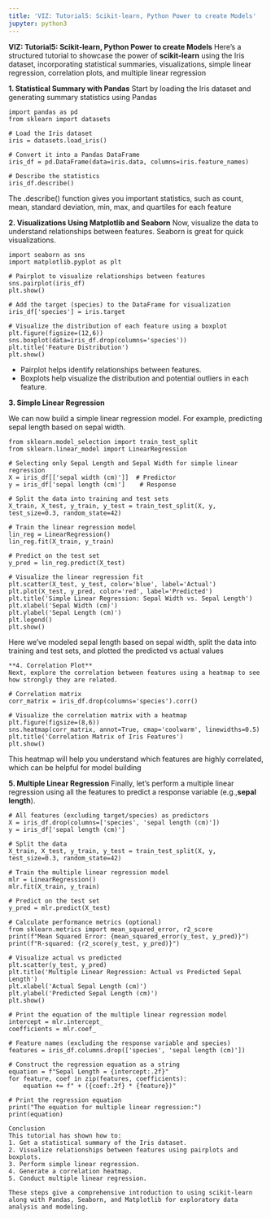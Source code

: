 ```yaml
---
title: 'VIZ: Tutorial5: Scikit-learn, Python Power to create Models'
jupyter: python3
---
```




**VIZ: Tutorial5: Scikit-learn, Python Power to create Models**
Here’s a structured tutorial to showcase the power of **scikit-learn** using the Iris dataset, incorporating statistical summaries, visualizations, simple linear regression, correlation plots, and multiple linear regression

**1. Statistical Summary with Pandas**
Start by loading the Iris dataset and generating summary statistics using Pandas

```{python}
import pandas as pd
from sklearn import datasets

# Load the Iris dataset
iris = datasets.load_iris()

# Convert it into a Pandas DataFrame
iris_df = pd.DataFrame(data=iris.data, columns=iris.feature_names)

# Describe the statistics
iris_df.describe()
```

The .describe() function gives you important statistics, such as count, mean, standard deviation, min, max, and quartiles for each feature

**2. Visualizations Using Matplotlib and Seaborn**
Now, visualize the data to understand relationships between features. Seaborn is great for quick visualizations.

```{python}
import seaborn as sns
import matplotlib.pyplot as plt

# Pairplot to visualize relationships between features
sns.pairplot(iris_df)
plt.show()

# Add the target (species) to the DataFrame for visualization
iris_df['species'] = iris.target

# Visualize the distribution of each feature using a boxplot
plt.figure(figsize=(12,6))
sns.boxplot(data=iris_df.drop(columns='species'))
plt.title('Feature Distribution')
plt.show()
```

- Pairplot helps identify relationships between features.
- Boxplots help visualize the distribution and potential outliers in each feature.

**3. Simple Linear Regression**

We can now build a simple linear regression model. For example, predicting sepal length based on sepal width.

```{python}
from sklearn.model_selection import train_test_split
from sklearn.linear_model import LinearRegression

# Selecting only Sepal Length and Sepal Width for simple linear regression
X = iris_df[['sepal width (cm)']]  # Predictor
y = iris_df['sepal length (cm)']    # Response

# Split the data into training and test sets
X_train, X_test, y_train, y_test = train_test_split(X, y, test_size=0.3, random_state=42)

# Train the linear regression model
lin_reg = LinearRegression()
lin_reg.fit(X_train, y_train)

# Predict on the test set
y_pred = lin_reg.predict(X_test)

# Visualize the linear regression fit
plt.scatter(X_test, y_test, color='blue', label='Actual')
plt.plot(X_test, y_pred, color='red', label='Predicted')
plt.title('Simple Linear Regression: Sepal Width vs. Sepal Length')
plt.xlabel('Sepal Width (cm)')
plt.ylabel('Sepal Length (cm)')
plt.legend()
plt.show()
```

Here we’ve modeled sepal length based on sepal width, split the data into training and test sets, and plotted the predicted vs actual values

```{python}
**4. Correlation Plot**
Next, explore the correlation between features using a heatmap to see how strongly they are related.
```

```{python}
# Correlation matrix
corr_matrix = iris_df.drop(columns='species').corr()

# Visualize the correlation matrix with a heatmap
plt.figure(figsize=(8,6))
sns.heatmap(corr_matrix, annot=True, cmap='coolwarm', linewidths=0.5)
plt.title('Correlation Matrix of Iris Features')
plt.show()
```

This heatmap will help you understand which features are highly correlated, which can be helpful for model building

**5. Multiple Linear Regression**
Finally, let’s perform a multiple linear regression using all the features to predict a response variable (e.g.,**sepal length**).

```{python}
# All features (excluding target/species) as predictors
X = iris_df.drop(columns=['species', 'sepal length (cm)'])
y = iris_df['sepal length (cm)']

# Split the data
X_train, X_test, y_train, y_test = train_test_split(X, y, test_size=0.3, random_state=42)

# Train the multiple linear regression model
mlr = LinearRegression()
mlr.fit(X_train, y_train)

# Predict on the test set
y_pred = mlr.predict(X_test)

# Calculate performance metrics (optional)
from sklearn.metrics import mean_squared_error, r2_score
print(f"Mean Squared Error: {mean_squared_error(y_test, y_pred)}")
print(f"R-squared: {r2_score(y_test, y_pred)}")

# Visualize actual vs predicted
plt.scatter(y_test, y_pred)
plt.title('Multiple Linear Regression: Actual vs Predicted Sepal Length')
plt.xlabel('Actual Sepal Length (cm)')
plt.ylabel('Predicted Sepal Length (cm)')
plt.show()

# Print the equation of the multiple linear regression model
intercept = mlr.intercept_
coefficients = mlr.coef_

# Feature names (excluding the response variable and species)
features = iris_df.columns.drop(['species', 'sepal length (cm)'])

# Construct the regression equation as a string
equation = f"Sepal Length = {intercept:.2f}"
for feature, coef in zip(features, coefficients):
    equation += f" + ({coef:.2f} * {feature})"

# Print the regression equation
print("The equation for multiple linear regression:")
print(equation)
```

```{python}
Conclusion
This tutorial has shown how to:
1. Get a statistical summary of the Iris dataset.
2. Visualize relationships between features using pairplots and boxplots.
3. Perform simple linear regression.
4. Generate a correlation heatmap.
5. Conduct multiple linear regression.

These steps give a comprehensive introduction to using scikit-learn along with Pandas, Seaborn, and Matplotlib for exploratory data analysis and modeling.
```

